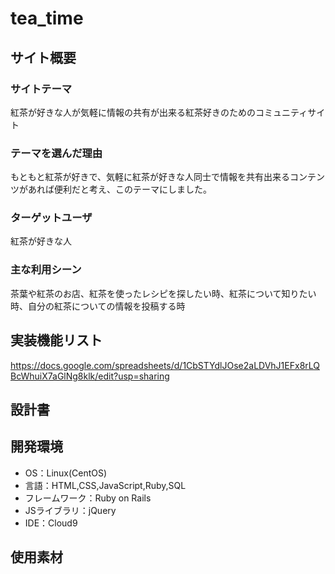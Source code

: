 # tea_time

## サイト概要
### サイトテーマ
紅茶が好きな人が気軽に情報の共有が出来る紅茶好きのためのコミュニティサイト

### テーマを選んだ理由
もともと紅茶が好きで、気軽に紅茶が好きな人同士で情報を共有出来るコンテンツがあれば便利だと考え、このテーマにしました。

### ターゲットユーザ
紅茶が好きな人

### 主な利用シーン
茶葉や紅茶のお店、紅茶を使ったレシピを探したい時、紅茶について知りたい時、自分の紅茶についての情報を投稿する時

## 実装機能リスト
https://docs.google.com/spreadsheets/d/1CbSTYdlJOse2aLDVhJ1EFx8rLQBcWhuiX7aGlNg8klk/edit?usp=sharing

## 設計書

## 開発環境
- OS：Linux(CentOS)
- 言語：HTML,CSS,JavaScript,Ruby,SQL
- フレームワーク：Ruby on Rails
- JSライブラリ：jQuery
- IDE：Cloud9

## 使用素材
